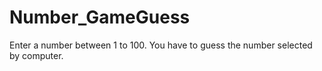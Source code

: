 # Number_GameGuess
Enter a number between 1 to 100. You have to guess the number selected by computer.
